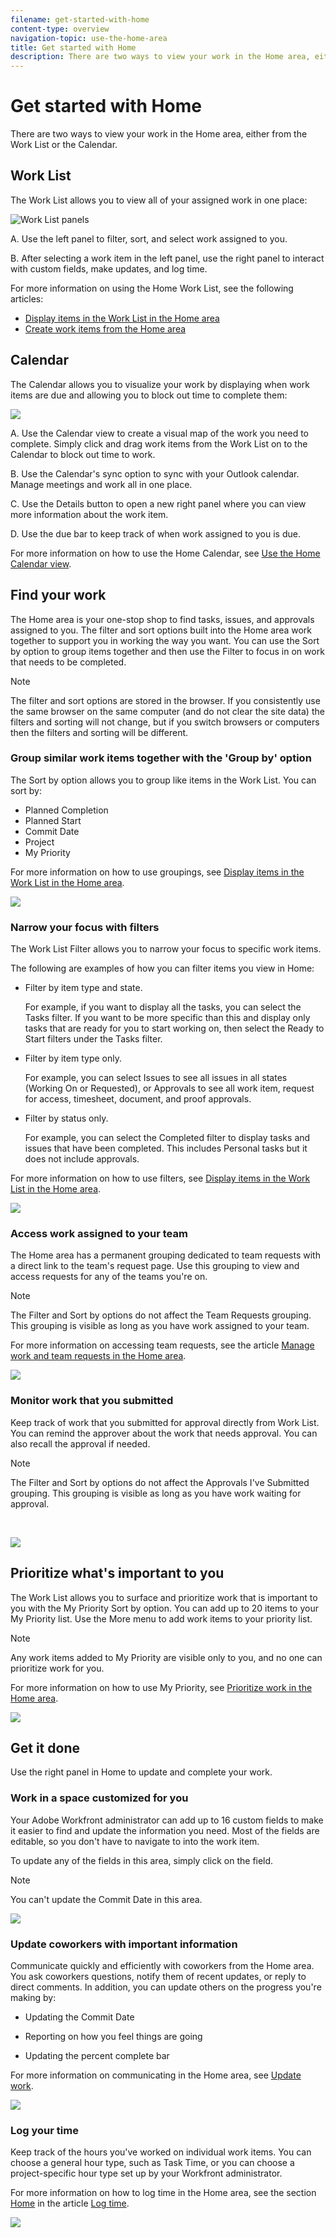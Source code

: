 ```yaml
---
filename: get-started-with-home
content-type: overview
navigation-topic: use-the-home-area
title: Get started with Home
description: There are two ways to view your work in the Home area, either from the Work List or the Calendar.
---
```


# Get started with Home

There are two ways to view your work in the Home area, either from the Work List or the Calendar.

## Work List

The Work List allows you to view all of your assigned work in one place:

![Work List panels](assets/worklist-and-right-panel-home.png)

A. Use the left panel to filter, sort, and select work assigned to you.

B. After selecting a work item in the left panel, use the right panel to interact with custom fields, make updates, and log time.

For more information on using the Home Work List, see the following articles:

* [Display items in the Work List in the Home area](../../../workfront-basics/using-home/using-the-home-area/display-items-in-home-work-list.md) 
* [Create work items from the Home area](../../../workfront-basics/using-home/using-the-home-area/create-work-items-in-home.md)

## Calendar

The Calendar allows you to visualize your work by displaying when work items are due and allowing you to block out time to complete them:

![](assets/calendar-home-nwe-350x114.png)

A. Use the Calendar view to create a visual map of the work you need to complete. Simply click and drag work items from the Work List on to the Calendar to block out time to work.

B. Use the Calendar's sync option to sync with your Outlook calendar. Manage meetings and work all in one place.

C. Use the Details button to open a new right panel where you can view more information about the work item.

D. Use the due bar to keep track of when work assigned to you is due.

For more information on how to use the Home Calendar, see [Use the Home Calendar view](../../../workfront-basics/using-home/using-the-home-area/use-home-calendar-view.md).

## Find your work

The Home area is your one-stop shop to find tasks, issues, and approvals assigned to you. The filter and sort options built into the Home area work together to support you in working the way you want. You can use the Sort by option to group items together and then use the Filter to focus in on work that needs to be completed.

>[!NOTE]
>
>The filter and sort options are stored in the browser. If you consistently use the same browser on the same computer (and do not clear the site data) the filters and sorting will not change, but if you switch browsers or computers then the filters and sorting will be different.

### Group similar work items together with the 'Group by' option

The Sort by option allows you to group like items in the Work List. You can sort by:

* Planned Completion 
* Planned Start
* Commit Date
* Project
* My Priority

For more information on how to use groupings, see [Display items in the Work List in the Home area](../../../workfront-basics/using-home/using-the-home-area/display-items-in-home-work-list.md).

![](assets/group-by-drop-down-expanded-in-home-with-planned-start-date-nwe-350x273.png)

### Narrow your focus with filters

The Work List Filter allows you to narrow your focus to specific work items. 

The following are examples of how you can filter items you view in Home:&nbsp;

* Filter by item type and state.

  For example, if you want to display all the tasks, you can select the Tasks filter. If you want to be more specific than this and display only tasks that are ready for you to start working on, then select the Ready to Start filters under the Tasks filter. 

* Filter by item type only.

  For example, you can select Issues to see all issues in all states (Working On or Requested), or Approvals to see all work item, request for access, timesheet, document, and proof approvals. 

* Filter by status only.

  For example, you can select the Completed filter to display tasks and issues that have been completed. This includes Personal tasks but it does not include approvals.

For more information on how to use filters, see [Display items in the Work List in the Home area](../../../workfront-basics/using-home/using-the-home-area/display-items-in-home-work-list.md).

![](assets/displaying-work-items-filters-nwe-350x401.png)

### Access work assigned to your team

The Home area has a permanent grouping dedicated to team requests with a direct link to the team's request page. Use this grouping to view and access requests for any of the teams you're on.

>[!NOTE]
>
>The Filter and Sort by options do not affect the Team Requests grouping. This grouping is visible as long as you have work assigned to your team.

For more information on accessing team requests, see the article [Manage work and team requests in the Home area](../../../workfront-basics/using-home/using-the-home-area/manage-work-and-team-requests-home.md).

![](assets/team-requests-expanded-home-group-by-drop-down-nwe-350x314.png)

### Monitor work that you submitted

Keep track of work that you submitted for approval directly from Work List. You can remind the approver about the work that needs approval. You can also recall the approval if needed.

>[!NOTE]
>
>The Filter and Sort by options do not affect the Approvals I've Submitted grouping. This grouping is visible as long as you have work waiting for approval.

&nbsp;

![](assets/approvals-expanded-home-group-by-drop-down-nwe-350x415.png)

## Prioritize what's important to you

The Work List allows you to surface and prioritize work that is important to you with the My Priority Sort by option. You can add up to 20 items to your My Priority list. Use the More menu to add work items to your priority list.&nbsp;

>[!NOTE]
>
>Any work items added to My Priority are visible only to you, and no one can prioritize work for you.

For more information on how to use My Priority, see [Prioritize work in the Home area](../../../workfront-basics/using-home/using-the-home-area/prioritize-work-in-home.md).

![](assets/prioritizing-in-home-group-by-drop-down-nwe-350x412.png)

## Get it done

Use the right panel in Home to update and complete your work.

### Work in a space customized for you

Your Adobe Workfront administrator can add up to 16 custom fields to make it easier to find and update the information you need. Most of the fields are editable, so you don't have to navigate to into the work item.

To update any of the fields in this area, simply click on the field.

>[!NOTE]
>
>You can't update the Commit Date in this area.

![](assets/16-fields-home-350x137.png)

### Update coworkers with important information

Communicate quickly and efficiently with coworkers from the Home area. You ask coworkers questions, notify them of recent updates, or reply to direct comments. In addition, you can update others on the progress you're making by:

* Updating the Commit Date

  <!--
  <note type="note">
  This is the only place you can update the Commit Date in Home.
  <br>
  </note>
  -->

* Reporting on how you feel things are going
* Updating the percent complete bar

For more information on communicating in the Home area, see [Update work](../../../workfront-basics/updating-work-items-and-viewing-updates/update-work.md).

![](assets/updates-home-350x198.png)

### Log your time

Keep track of the hours you've worked on individual work items. You can choose a general hour type, such as Task Time, or you can choose a project-specific hour type set up by your Workfront administrator.

For more information on how to log time in the Home area, see the section [Home](../../../timesheets/create-and-manage-timesheets/log-time.md#home) in the article [Log time](../../../timesheets/create-and-manage-timesheets/log-time.md).

![](assets/log-time-home-350x181.png)

